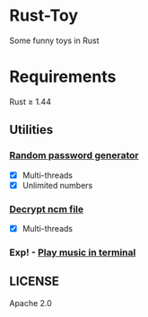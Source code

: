# Rust-Toy

Some funny toys in Rust

# Requirements

Rust ≥ 1.44

## Utilities

### [Random password generator](https://github.com/TENX-S/Rust-demo/tree/master/grp)
- [x] Multi-threads
- [x] Unlimited numbers

### [Decrypt ncm file](https://github.com/TENX-S/Rust-demo/tree/master/decrypt_ncm)
- [x] Multi-threads

### Exp! - [Play music in terminal](https://github.com/TENX-S/Rust-demo/tree/master/rusic)


## LICENSE

Apache 2.0
